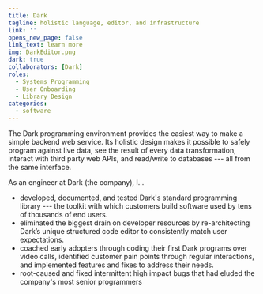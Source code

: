 ```yaml
---
title: Dark
tagline: holistic language, editor, and infrastructure
link: ''
opens_new_page: false
link_text: learn more
img: DarkEditor.png
dark: true
collaborators: [Dark]
roles:
  - Systems Programming
  - User Onboarding
  - Library Design
categories:
  - software
---
```


The Dark programming environment provides the easiest way to make a simple backend web service.
Its holistic design makes it possible to safely program against live data, see the result of every data transformation, interact with third party web APIs, and read/write to databases --- all from the same interface.

As an engineer at Dark (the company), I...
- developed, documented, and tested Dark's standard programming library --- the toolkit with which customers build software used by tens of thousands of end users.
- eliminated the biggest drain on developer resources by re-architecting Dark’s unique structured code editor to consistently match user expectations.
- coached early adopters through coding their first Dark programs over video calls, identified customer pain points through regular interactions, and implemented features and fixes to address their needs.
- root-caused and fixed intermittent high impact bugs that had eluded the company's most senior programmers
